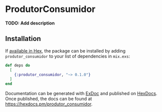 # ProdutorConsumidor

**TODO: Add description**

## Installation

If [available in Hex](https://hex.pm/docs/publish), the package can be installed
by adding `produtor_consumidor` to your list of dependencies in `mix.exs`:

```elixir
def deps do
  [
    {:produtor_consumidor, "~> 0.1.0"}
  ]
end
```

Documentation can be generated with [ExDoc](https://github.com/elixir-lang/ex_doc)
and published on [HexDocs](https://hexdocs.pm). Once published, the docs can
be found at <https://hexdocs.pm/produtor_consumidor>.

